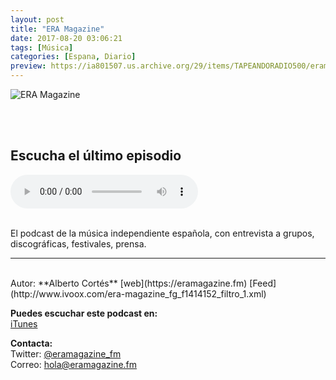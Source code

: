 ```yaml
---
layout: post
title: "ERA Magazine"
date: 2017-08-20 03:06:21
tags: [Música]
categories: [Espana, Diario]
preview: https://ia801507.us.archive.org/29/items/TAPEANDORADIO500/eramagazine300-%20Alberto%20Cortes.jpg
---
```


![ERA Magazine](https://ia801507.us.archive.org/29/items/TAPEANDORADIO500/eramagazine500-%20Alberto%20Cortes.jpg)

<br/>
<br/>

## Escucha el último episodio

<!--reproductor-feed=http://www.ivoox.com/era-magazine_fg_f1414152_filtro_1.xml-->
<!--reproductor-start-->
<audio id="audio" preload="auto" controls="" src="http://www.ivoox.com/173-marban_mf_23569111_feed_1.mp3"></audio>
<!--reproductor-end-->

<br/>
El podcast de la música independiente española, con entrevista a grupos, discográficas, festivales, prensa.

_ _ _ 

<br>
Autor: **Alberto Cortés**  
[web](https://eramagazine.fm)  
[Feed](http://www.ivoox.com/era-magazine_fg_f1414152_filtro_1.xml)  


**Puedes escuchar este podcast en:**  
[iTunes](https://itunes.apple.com/es/podcast/era-magazine/id1215875894?l=en&mt=2&ls=1#episodeGuid=https%3A%2F%2Feramagazine.fm%2F%3Fp%3D1356)  

**Contacta:**  
Twitter: [@eramagazine_fm](https://twitter.com/eramagazine_fm)  
Correo: [hola@eramagazine.fm](mailto:hola@eramagazine.fm)  

